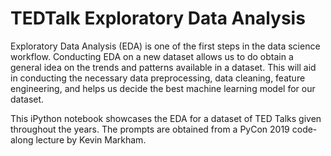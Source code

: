 # TEDTalk Exploratory Data Analysis

Exploratory Data Analysis (EDA) is one of the first steps in the data science workflow. Conducting EDA on a new dataset allows us to do obtain a general idea on the trends and patterns available in a dataset. This will aid in conducting the necessary data preprocessing, data cleaning, feature engineering, and helps us decide the best machine learning model for our dataset.

This iPython notebook showcases the EDA for a dataset of TED Talks given throughout the years. The prompts are obtained from a PyCon 2019 code-along lecture by Kevin Markham.